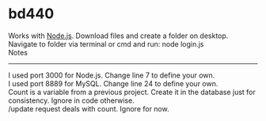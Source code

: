 # bd440
Works with <a href=https://nodejs.org/en/download/current>Node.js</a>. Download files and create a folder on desktop. 
Navigate to folder via terminal or cmd and run:
  node login.js
<br>
Notes
<hr>
I used port 3000 for Node.js. Change line 7 to define your own.<br>
I used port 8889 for MySQL. Change line 24 to define your own.<br>
Count is a variable from a previous project. Create it in the database just for consistency. Ignore in code otherwise. <br>
/update request deals with count. Ignore for now. <br>
